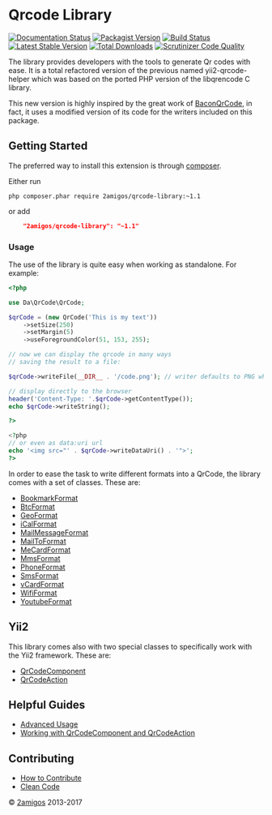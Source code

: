 # Qrcode Library

[![Documentation Status](https://readthedocs.org/projects/qrcode-library/badge/?version=latest)](http://qrcode-library.readthedocs.io/en/latest/?badge=latest)
[![Packagist Version](https://img.shields.io/packagist/v/2amigos/qrcode-library.svg?style=flat-square)](https://packagist.org/packages/2amigos/qrcode-library)
[![Build Status](https://travis-ci.org/2amigos/qrcode-library.svg?branch=master)](https://travis-ci.org/2amigos/qrcode-library)
[![Latest Stable Version](https://poser.pugx.org/2amigos/qrcode-library/version)](https://packagist.org/packages/2amigos/qrcode-library)
[![Total Downloads](https://poser.pugx.org/2amigos/qrcode-library/downloads)](https://packagist.org/packages/2amigos/qrcode-library)
[![Scrutinizer Code Quality](https://scrutinizer-ci.com/g/2amigos/qrcode-library/badges/quality-score.png?b=master)](https://scrutinizer-ci.com/g/2amigos/qrcode-library/?branch=master)

The library provides developers with the tools to generate Qr codes with ease. It is a total refactored version of the 
previous named yii2-qrcode-helper which was based on the ported PHP version of the libqrencode C library.  

This new version is highly inspired by the great work of [BaconQrCode](https://github.com/Bacon/BaconQrCode), in fact, 
it uses a modified version of its code for the writers included on this package.  

## Getting Started

The preferred way to install this extension is through [composer](http://getcomposer.org/download/).

Either run

```
php composer.phar require 2amigos/qrcode-library:~1.1
```
or add

```json
    "2amigos/qrcode-library": "~1.1"
```

### Usage 

The use of the library is quite easy when working as standalone. For example: 

```php
<?php 

use Da\QrCode\QrCode;

$qrCode = (new QrCode('This is my text'))
    ->setSize(250)
    ->setMargin(5)
    ->useForegroundColor(51, 153, 255);

// now we can display the qrcode in many ways
// saving the result to a file:

$qrCode->writeFile(__DIR__ . '/code.png'); // writer defaults to PNG when none is specified

// display directly to the browser 
header('Content-Type: '.$qrCode->getContentType());
echo $qrCode->writeString();

?> 

<?php 
// or even as data:uri url
echo '<img src="' . $qrCode->writeDataUri() . '">';
?>
```

In order to ease the task to write different formats into a QrCode, the library comes with a set of classes. These are: 

- [BookmarkFormat](formats/bookmark.md)
- [BtcFormat](formats/bitcoin.md) 
- [GeoFormat](formats/geo.md)
- [iCalFormat](formats/ical.md)
- [MailMessageFormat](formats/geo.md)
- [MailToFormat](formats/bookmark.md) 
- [MeCardFormat](formats/me-card.md)
- [MmsFormat](formats/mms.md)
- [PhoneFormat](formats/phone.md)
- [SmsFormat](formats/sms.md)
- [vCardFormat](formats/vcard.md)
- [WifiFormat](formats/wifi.md)
- [YoutubeFormat](formats/youtube.md)

Yii2 
----

This library comes also with two special classes to specifically work with the Yii2 framework. These are: 

- [QrCodeComponent](yii/qrcode-component.md)
- [QrCodeAction](yii/qrcode-action.md)

Helpful Guides
--------------

- [Advanced Usage](helpful-guides/advance-usage.md)
- [Working with QrCodeComponent and QrCodeAction](helpful-guides/working-with-qrcode-component-and-qrcode-action.md)

Contributing
------------

- [How to Contribute](contributing/how-to.md)
- [Clean Code](contributing/clean-code.md)


© [2amigos](http://www.2amigos.us/) 2013-2017
